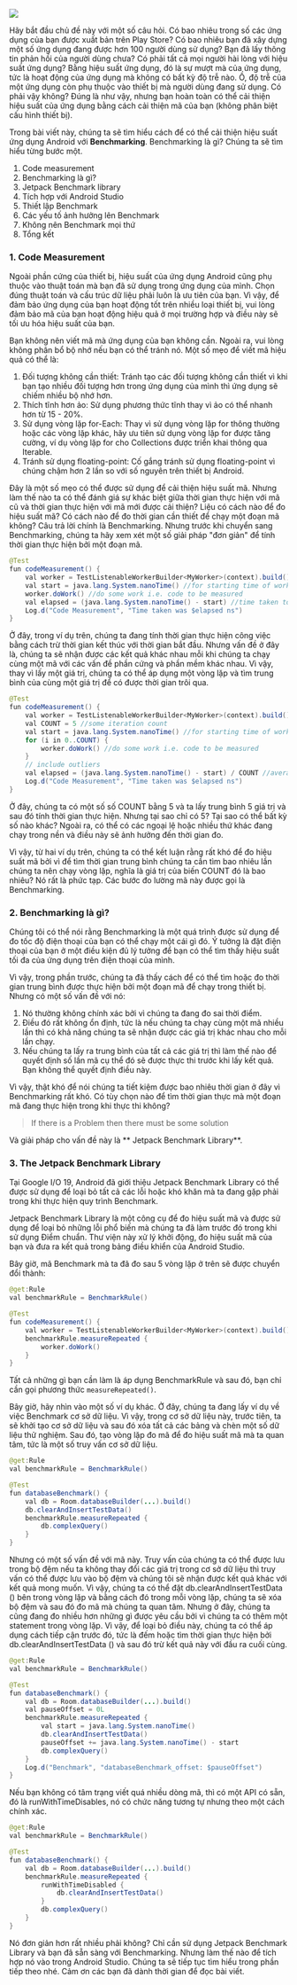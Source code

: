 ![](https://images.viblo.asia/358d2e3c-2369-420a-ac75-f564ff66bb46.png)

Hãy bắt đầu chủ đề này với một số câu hỏi. Có bao nhiêu trong số các ứng dụng của bạn được xuất bản trên Play Store? Có bao nhiêu bạn đã xây dựng một số ứng dụng đang được hơn 100 người dùng sử dụng? Bạn đã lấy thông tin phản hồi của người dùng chưa? Có phải tất cả mọi người hài lòng với hiệu suất ứng dụng? Bằng hiệu suất ứng dụng, đó là sự mượt mà của ứng dụng, tức là hoạt động của ứng dụng mà không có bất kỳ độ trễ nào. Ồ, độ trễ của một ứng dụng còn phụ thuộc vào thiết bị mà người dùng đang sử dụng. Có phải vậy không? Đúng là như vậy, nhưng bạn hoàn toàn có thể cải thiện hiệu suất của ứng dụng bằng cách cải thiện mã của bạn (không phân biệt cấu hình thiết bị).

Trong bài viết này, chúng ta sẽ tìm hiểu cách để có thể cải thiện hiệu suất ứng dụng Android với **Benchmarking**. Benchmarking là gì? Chúng ta sẽ tìm hiểu từng bước một. 

1. Code measurement
2. Benchmarking là gì?
3. Jetpack Benchmark library
4. Tích hợp với Android Studio
5. Thiết lập Benchmark
6. Các yếu tố ảnh hưởng lên Benchmark
7. Không nên Benchmark mọi thứ
8. Tổng kết

### 1. Code Measurement
Ngoài phần cứng của thiết bị, hiệu suất của ứng dụng Android cũng phụ thuộc vào thuật toán mà bạn đã sử dụng trong ứng dụng của mình. Chọn đúng thuật toán và cấu trúc dữ liệu phải luôn là ưu tiên của bạn. Vì vậy, để đảm bảo ứng dụng của bạn hoạt động tốt trên nhiều loại thiết bị, vui lòng đảm bảo mã của bạn hoạt động hiệu quả ở mọi trường hợp và điều này sẽ tối ưu hóa hiệu suất của bạn.

Bạn không nên viết mã mà ứng dụng của bạn không cần. Ngoài ra, vui lòng không phân bổ bộ nhớ nếu bạn có thể tránh nó. Một số mẹo để viết mã hiệu quả có thể là:

1. Đối tượng không cần thiết: Tránh tạo các đối tượng không cần thiết vì khi bạn tạo nhiều đối tượng hơn trong ứng dụng của mình thì ứng dụng sẽ chiếm nhiều bộ nhớ hơn.
2. Thích tĩnh hơn ảo: Sử dụng phương thức tĩnh thay vì ảo có thể nhanh hơn từ 15 - 20%. 
3. Sử dụng vòng lặp for-Each: Thay vì sử dụng vòng lặp for thông thường hoặc các vòng lặp khác, hãy ưu tiên sử dụng vòng lặp for được tăng cường, ví dụ vòng lặp for cho Collections được triển khai thông qua Iterable.
4. Tránh sử dụng floating-point: Cố gắng tránh sử dụng floating-point vì chúng chậm hơn 2 lần so với số nguyên trên thiết bị Android.

Đây là một số mẹo có thể được sử dụng để cải thiện hiệu suất mã. Nhưng làm thế nào ta có thể đánh giá sự khác biệt giữa thời gian thực hiện với mã cũ và thời gian thực hiện với mã mới được cải thiện? Liệu có cách nào để đo hiệu suất mã? Có cách nào để đo thời gian cần thiết để chạy một đoạn mã không? Câu trả lời chính là Benchmarking. Nhưng trước khi chuyển sang Benchmarking, chúng ta hãy xem xét một số giải pháp "đơn giản" để tính thời gian thực hiện bởi một đoạn mã.

```java
@Test
fun codeMeasurement() {
    val worker = TestListenableWorkerBuilder<MyWorker>(context).build() //jetpack workmanager library
    val start = java.lang.System.nanoTime() //for starting time of work
    worker.doWork() //do some work i.e. code to be measured
    val elapsed = (java.lang.System.nanoTime() - start) //time taken to complete the work
    Log.d("Code Measurement", "Time taken was $elapsed ns")
}
```

Ở đây, trong ví dụ trên, chúng ta đang tính thời gian thực hiện công việc bằng cách trừ thời gian kết thúc với thời gian bắt đầu. Nhưng vấn đề ở đây là, chúng ta sẽ nhận được các kết quả khác nhau mỗi khi chúng ta chạy cùng một mã với các vấn đề phần cứng và phần mềm khác nhau. Vì vậy, thay vì lấy một giá trị, chúng ta có thể áp dụng một vòng lặp và tìm trung bình của cùng một giá trị để có được thời gian trôi qua.

```java
@Test
fun codeMeasurement() {
    val worker = TestListenableWorkerBuilder<MyWorker>(context).build() //jetpack workmanager library
    val COUNT = 5 //some iteration count
    val start = java.lang.System.nanoTime() //for starting time of work
    for (i in 0..COUNT) {
        worker.doWork() //do some work i.e. code to be measured
    }
    // include outliers
    val elapsed = (java.lang.System.nanoTime() - start) / COUNT //average time taken to complete the work
    Log.d("Code Measurement", "Time taken was $elapsed ns")
}
```

Ở đây, chúng ta có một số số COUNT bằng 5 và ta lấy trung bình 5 giá trị và sau đó tính thời gian thực hiện. Nhưng tại sao chỉ có 5? Tại sao có thể bất kỳ số nào khác? Ngoài ra, có thể có các ngoại lệ hoặc nhiều thứ khác đang chạy trong nền và điều này sẽ ảnh hưởng đến thời gian đo.

Vì vậy, từ hai ví dụ trên, chúng ta có thể kết luận rằng rất khó để đo hiệu suất mã bởi vì để tìm thời gian trung bình chúng ta cần tìm bao nhiêu lần chúng ta nên chạy vòng lặp, nghĩa là giá trị của biến COUNT đó là bao nhiêu? Nó rất là phức tạp. Các bước đo lường mã này được gọi là Benchmarking.

### 2. Benchmarking là gì?

Chúng tôi có thể nói rằng Benchmarking là một quá trình được sử dụng để đo tốc độ điện thoại của bạn có thể chạy một cái gì đó. Ý tưởng là đặt điện thoại của bạn ở một điều kiện đủ lý tưởng để bạn có thể tìm thấy hiệu suất tối đa của ứng dụng trên điện thoại của mình.

Vì vậy, trong phần trước, chúng ta đã thấy cách để có thể tìm hoặc đo thời gian trung bình được thực hiện bởi một đoạn mã để chạy trong thiết bị. Nhưng có một số vấn đề với nó:

1. Nó thường không chính xác bởi vì chúng ta đang đo sai thời điểm.
2. Điều đó rất không ổn định, tức là nếu chúng ta chạy cùng một mã nhiều lần thì có khả năng chúng ta sẽ nhận được các giá trị khác nhau cho mỗi lần chạy.
3. Nếu chúng ta lấy ra trung bình của tất cả các giá trị thì làm thế nào để quyết định số lần mã cụ thể đó sẽ được thực thi trước khi lấy kết quả. Bạn không thể quyết định điều này.

Vì vậy, thật khó để nói chúng ta tiết kiệm được bao nhiêu thời gian ở đây vì Benchmarking rất khó. Có tùy chọn nào để tìm thời gian thực mà một đoạn mã đang thực hiện trong khi thực thi không?

> If there is a Problem then there must be some solution

Và giải pháp cho vấn đề này là ** Jetpack Benchmark Library**.

### 3. The Jetpack Benchmark Library

Tại Google I/O 19, Android đã giới thiệu Jetpack Benchmark Library có thể được sử dụng để loại bỏ tất cả các lỗi hoặc khó khăn mà ta đang gặp phải trong khi thực hiện quy trình Benchmark.

Jetpack Benchmark Library là một công cụ để đo hiệu suất mã và được sử dụng để loại bỏ những lỗi phổ biến mà chúng ta đã làm trước đó trong khi sử dụng Điểm chuẩn. Thư viện này xử lý khởi động, đo hiệu suất mã của bạn và đưa ra kết quả trong bảng điều khiển của Android Studio.

Bây giờ, mã Benchmark mà ta đã đo sau 5 vòng lặp ở trên sẽ được chuyển đổi thành:
```java
@get:Rule
val benchmarkRule = BenchmarkRule()

@Test
fun codeMeasurement() {
    val worker = TestListenableWorkerBuilder<MyWorker>(context).build() //jetpack workmanager library
    benchmarkRule.measureRepeated {
        worker.doWork()
    }
}
```

Tất cả những gì bạn cần làm là áp dụng BenchmarkRule và sau đó, bạn chỉ cần gọi phương thức `measureRepeated()`.

Bây giờ, hãy nhìn vào một số ví dụ khác. Ở đây, chúng ta đang lấy ví dụ về việc Benchmark cơ sở dữ liệu. Vì vậy, trong cơ sở dữ liệu này, trước tiên, ta sẽ khởi tạo cơ sở dữ liệu và sau đó xóa tất cả các bảng và chèn một số dữ liệu thử nghiệm. Sau đó, tạo vòng lặp đo mã để đo hiệu suất mã mà ta quan tâm, tức là một số truy vấn cơ sở dữ liệu.

```java
@get:Rule
val benchmarkRule = BenchmarkRule()

@Test
fun databaseBenchmark() {
    val db = Room.databaseBuilder(...).build()
    db.clearAndInsertTestData()
    benchmarkRule.measureRepeated {
        db.complexQuery()
    }
}
```

Nhưng có một số vấn đề với mã này. Truy vấn của chúng ta có thể được lưu trong bộ đệm nếu ta không thay đổi các giá trị trong cơ sở dữ liệu thì truy vấn có thể được lưu vào bộ đệm và chúng tôi sẽ nhận được kết quả khác với kết quả mong muốn. Vì vậy, chúng ta có thể đặt db.clearAndInsertTestData () bên trong vòng lặp và bằng cách đó trong mỗi vòng lặp, chúng ta sẽ xóa bộ đệm và sau đó đo mã mà chúng ta quan tâm. Nhưng ở đây, chúng ta cũng đang đo nhiều hơn những gì được yêu cầu bởi vì chúng ta có thêm một statement trong vòng lặp. Vì vậy, để loại bỏ điều này, chúng ta có thể áp dụng cách tiếp cận trước đó, tức là đếm hoặc tìm thời gian thực hiện bởi db.clearAndInsertTestData () và sau đó trừ kết quả này với đầu ra cuối cùng.

```java
@get:Rule
val benchmarkRule = BenchmarkRule()

@Test
fun databaseBenchmark() {
    val db = Room.databaseBuilder(...).build()
    val pauseOffset = 0L
    benchmarkRule.measureRepeated {
        val start = java.lang.System.nanoTime()
        db.clearAndInsertTestData()
        pauseOffset += java.lang.System.nanoTime() - start
        db.complexQuery()
    }
    Log.d("Benchmark", "databaseBenchmark_offset: $pauseOffset")
}
```

Nếu bạn không có tâm trạng viết quá nhiều dòng mã, thì có một API có sẵn, đó là runWithTimeDisables, nó có chức năng tương tự nhưng theo một cách chính xác.

```java
@get:Rule
val benchmarkRule = BenchmarkRule()

@Test
fun databaseBenchmark() {
    val db = Room.databaseBuilder(...).build()
    benchmarkRule.measureRepeated {
        runWithTimeDisabled {
            db.clearAndInsertTestData()
        }
        db.complexQuery()
    }
}
```

Nó đơn giản hơn rất nhiều phải không? Chỉ cần sử dụng Jetpack Benchmark Library và bạn đã sẵn sàng với Benchmarking. Nhưng làm thế nào để tích hợp nó vào trong Android Studio. Chúng ta sẽ tiếp tục tìm hiểu trong phần tiếp theo nhé. Cảm ơn các bạn đã dành thời gian để đọc bài viết.